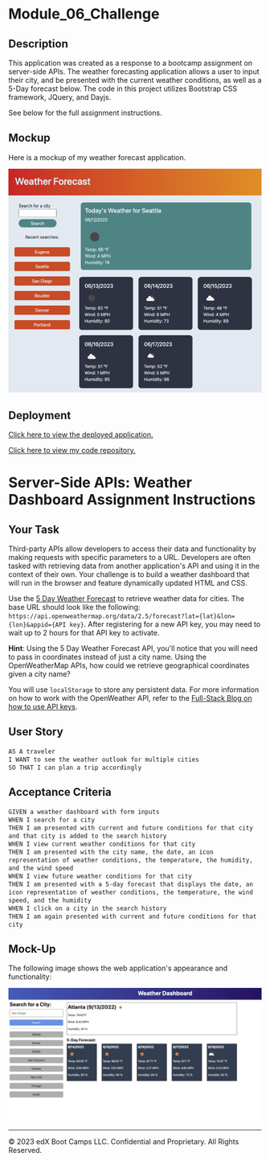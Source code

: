 # Module_06_Challenge

## Description

This application was created as a response to a bootcamp assignment on server-side APIs. The weather forecasting application allows a user to input their city, and be presented with the current weather conditions, as well as a 5-Day forecast below. The code in this project utilizes Bootstrap CSS framework, JQuery, and Dayjs.

See below for the full assignment instructions.

## Mockup

Here is a mockup of my weather forecast application.

![The weather application includes a search option, a list of cities, and a five-day forecast and current weather conditions for Atlanta.](./Assets/Weather_Dash_Mockup.png)

## Deployment

[Click here to view the deployed application.](https://michiewillman.github.io/Module_06_Challenge/)

[Click here to view my code repository.](https://github.com/michiewillman/Module_06_Challenge)

# Server-Side APIs: Weather Dashboard Assignment Instructions

## Your Task

Third-party APIs allow developers to access their data and functionality by making requests with specific parameters to a URL. Developers are often tasked with retrieving data from another application's API and using it in the context of their own. Your challenge is to build a weather dashboard that will run in the browser and feature dynamically updated HTML and CSS.

Use the [5 Day Weather Forecast](https://openweathermap.org/forecast5) to retrieve weather data for cities. The base URL should look like the following: `https://api.openweathermap.org/data/2.5/forecast?lat={lat}&lon={lon}&appid={API key}`. After registering for a new API key, you may need to wait up to 2 hours for that API key to activate.

**Hint**: Using the 5 Day Weather Forecast API, you'll notice that you will need to pass in coordinates instead of just a city name. Using the OpenWeatherMap APIs, how could we retrieve geographical coordinates given a city name?

You will use `localStorage` to store any persistent data. For more information on how to work with the OpenWeather API, refer to the [Full-Stack Blog on how to use API keys](https://coding-boot-camp.github.io/full-stack/apis/how-to-use-api-keys).

## User Story

```
AS A traveler
I WANT to see the weather outlook for multiple cities
SO THAT I can plan a trip accordingly
```

## Acceptance Criteria

```
GIVEN a weather dashboard with form inputs
WHEN I search for a city
THEN I am presented with current and future conditions for that city and that city is added to the search history
WHEN I view current weather conditions for that city
THEN I am presented with the city name, the date, an icon representation of weather conditions, the temperature, the humidity, and the wind speed
WHEN I view future weather conditions for that city
THEN I am presented with a 5-day forecast that displays the date, an icon representation of weather conditions, the temperature, the wind speed, and the humidity
WHEN I click on a city in the search history
THEN I am again presented with current and future conditions for that city
```

## Mock-Up

The following image shows the web application's appearance and functionality:

![The weather app includes a search option, a list of cities, and a five-day forecast and current weather conditions for Atlanta.](./Assets/instructions/06-server-side-apis-homework-demo.png)

---

© 2023 edX Boot Camps LLC. Confidential and Proprietary. All Rights Reserved.
